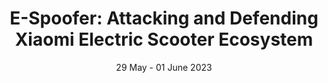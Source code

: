 ---
title: "E-Spoofer: Attacking and Defending Xiaomi Electric Scooter Ecosystem"
authors: "M. Casagrande, R. Cestaro, E. Losiouk, M. Conti, D. Antonioli"
venue: "In Proceedings of the 16th ACM Conference on Security and Privacy in Wireless and Mobile Networks (WiSec'23)"
type: "conference"
year: 2023
location: "Guildford, Surrey, United Kingdom"
date: "29 May - 01 June 2023"
paperurl: "https://dl.acm.org/doi/abs/10.1145/3558482.3590176"
--- 